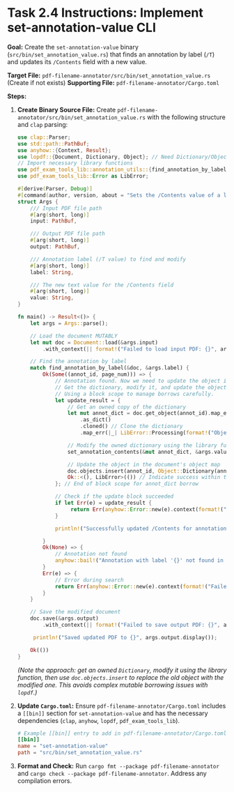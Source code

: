 # Task 2.4 Instructions: Implement set-annotation-value CLI

**Goal:** Create the `set-annotation-value` binary (`src/bin/set_annotation_value.rs`) that finds an annotation by label (`/T`) and updates its `/Contents` field with a new value.

**Target File:** `pdf-filename-annotator/src/bin/set_annotation_value.rs` (Create if not exists)
**Supporting File:** `pdf-filename-annotator/Cargo.toml`

**Steps:**

1.  **Create Binary Source File:** Create `pdf-filename-annotator/src/bin/set_annotation_value.rs` with the following structure and `clap` parsing:

    ```rust
    use clap::Parser;
    use std::path::PathBuf;
    use anyhow::{Context, Result};
    use lopdf::{Document, Dictionary, Object}; // Need Dictionary/Object for update
    // Import necessary library functions
    use pdf_exam_tools_lib::annotation_utils::{find_annotation_by_label, set_annotation_contents}; // Need set_annotation_contents
    use pdf_exam_tools_lib::Error as LibError;

    #[derive(Parser, Debug)]
    #[command(author, version, about = "Sets the /Contents value of a labeled PDF annotation.")]
    struct Args {
        /// Input PDF file path
        #[arg(short, long)]
        input: PathBuf,

        /// Output PDF file path
        #[arg(short, long)]
        output: PathBuf,

        /// Annotation label (/T value) to find and modify
        #[arg(short, long)]
        label: String,

        /// The new text value for the /Contents field
        #[arg(short, long)]
        value: String,
    }

    fn main() -> Result<()> {
        let args = Args::parse();

        // Load the document MUTABLY
        let mut doc = Document::load(&args.input)
            .with_context(|| format!("Failed to load input PDF: {}", args.input.display()))?;

        // Find the annotation by label
        match find_annotation_by_label(&doc, &args.label) {
            Ok(Some((annot_id, page_num))) => {
                // Annotation found. Now we need to update the object in the document.
                // Get the dictionary, modify it, and update the object.
                // Using a block scope to manage borrows carefully.
                let update_result = {
                    // Get an owned copy of the dictionary
                    let mut annot_dict = doc.get_object(annot_id).map_err(LibError::Pdf)?
                        .as_dict()
                        .cloned() // Clone the dictionary
                        .map_err(|_| LibError::Processing(format!("Object {:?} is not a dictionary", annot_id)))?;

                    // Modify the owned dictionary using the library function
                    set_annotation_contents(&mut annot_dict, &args.value);

                    // Update the object in the document's object map
                    doc.objects.insert(annot_id, Object::Dictionary(annot_dict));
                    Ok::<(), LibError>(()) // Indicate success within this block
                }; // End of block scope for annot_dict borrow

                // Check if the update block succeeded
                if let Err(e) = update_result {
                     return Err(anyhow::Error::new(e).context(format!("Failed to update annotation object {:?}", annot_id)));
                }

                println!("Successfully updated /Contents for annotation '{}' on page {}.", args.label, page_num);

            }
            Ok(None) => {
                // Annotation not found
                anyhow::bail!("Annotation with label '{}' not found in {}", args.label, args.input.display());
            }
            Err(e) => {
                // Error during search
                return Err(anyhow::Error::new(e).context(format!("Failed to find annotation '{}'", args.label)));
            }
        }

        // Save the modified document
        doc.save(&args.output)
            .with_context(|| format!("Failed to save output PDF: {}", args.output.display()))?;

         println!("Saved updated PDF to {}", args.output.display());

        Ok(())
    }
    ```
    *(Note the approach: get an owned `Dictionary`, modify it using the library function, then use `doc.objects.insert` to replace the old object with the modified one. This avoids complex mutable borrowing issues with `lopdf`.)*

2.  **Update `Cargo.toml`:** Ensure `pdf-filename-annotator/Cargo.toml` includes a `[[bin]]` section for `set-annotation-value` and has the necessary dependencies (`clap`, `anyhow`, `lopdf`, `pdf_exam_tools_lib`).

    ```toml
    # Example [[bin]] entry to add in pdf-filename-annotator/Cargo.toml
    [[bin]]
    name = "set-annotation-value"
    path = "src/bin/set_annotation_value.rs"
    ```

3.  **Format and Check:** Run `cargo fmt --package pdf-filename-annotator` and `cargo check --package pdf-filename-annotator`. Address any compilation errors.